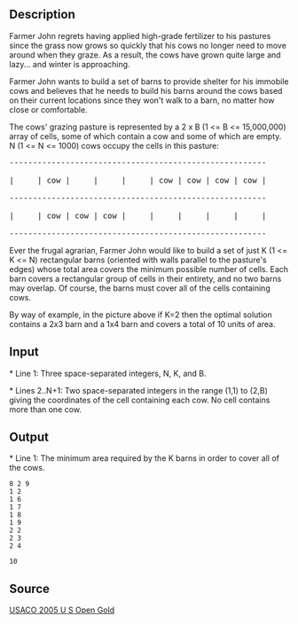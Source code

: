 <h2>Description</h2><p>Farmer John regrets having applied high-grade fertilizer to his pastures since the grass now grows so quickly that his cows no longer need to move around when they graze. As a result, the cows have grown quite large and lazy... and winter is approaching.
</p>
Farmer John wants to build a set of barns to provide shelter for his immobile cows and believes that he needs to build his barns around the cows based on their current locations since they won't walk to a barn, no matter how close or comfortable.

The cows' grazing pasture is represented by a 2 x B (1 &lt;= B &lt;= 15,000,000) array of cells, some of which contain a cow and some of which are empty.  N (1 &lt;= N &lt;= 1000) cows occupy the cells in this pasture:
<pre>-------------------------------------------------------
<br>|     | cow |     |     |     | cow | cow | cow | cow |
<br>-------------------------------------------------------
<br>|     | cow | cow | cow |     |     |     |     |     |
<br>-------------------------------------------------------</pre><p>
</p>Ever the frugal agrarian, Farmer John would like to build a set of just K (1 &lt;= K &lt;= N) rectangular barns (oriented with walls parallel to the pasture's edges) whose total area covers the minimum possible number of cells.  Each barn covers a rectangular group of cells in their entirety, and no two barns may overlap.  Of course, the barns must cover all of the cells containing cows.

By way of example, in the picture above if K=2 then the optimal solution contains a 2x3 barn and a 1x4 barn and covers a total of 10 units of area.<h2>Input</h2><p>* Line 1: Three space-separated integers, N, K, and B.
</p>
* Lines 2..N+1: Two space-separated integers in the range (1,1) to (2,B) giving the  coordinates of the cell containing each cow. No cell contains more than one cow.<h2>Output</h2><p>* Line 1: The minimum area required by the K barns in order to cover all of the cows.</p><pre><code class="language-input1">8 2 9
1 2
1 6
1 7
1 8
1 9
2 2
2 3
2 4
</code></pre><pre><code class="language-output1">10
</code></pre><h2>Source</h2><a href="searchproblem?field=source&amp;key=USACO+2005+U+S+Open+Gold">USACO 2005 U S Open Gold</a>